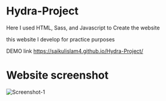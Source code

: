 # Hydra-Project
Here I used HTML, Sass, and Javascript to Create the website 

this website I develop for practice purposes 

DEMO link https://saikulislam4.github.io/Hydra-Project/ 

# Website screenshot 
<img src="https://i.ibb.co/1vbjvv9/Screenshot-1.jpg" alt="Screenshot-1" border="0">
